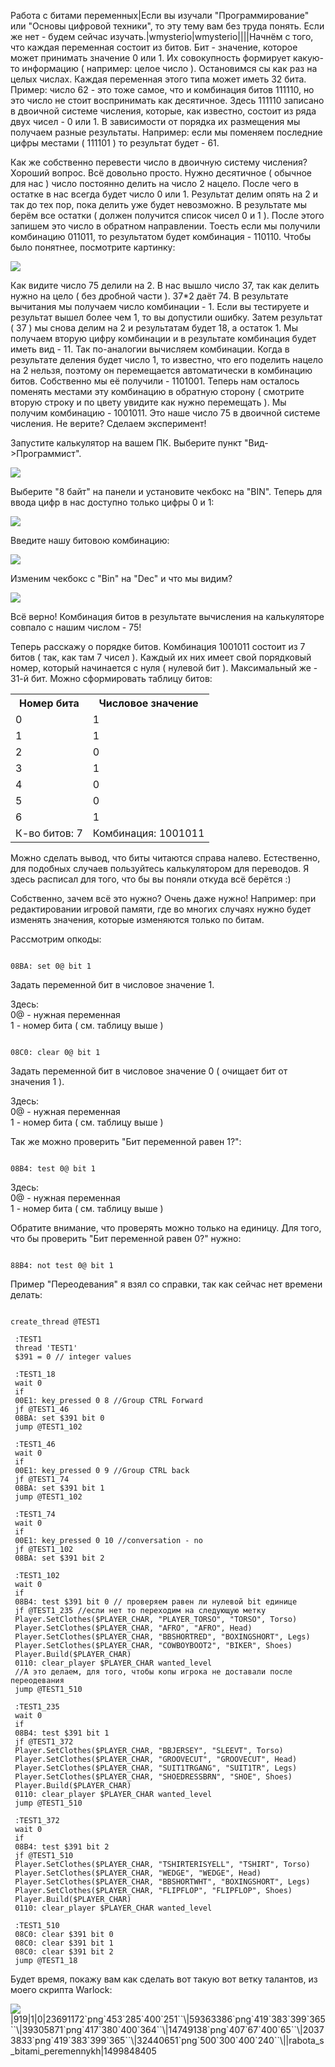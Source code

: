 Работа с битами переменных|Если вы изучали "Программирование" или "Основы цифровой техники", то эту тему вам без труда понять. Если же нет - будем сейчас изучать.|wmysterio|wmysterio||||Начнём с того, что каждая переменная состоит из битов. Бит - значение, которое может принимать значение 0 или 1. Их совокупность формирует какую-то информацию ( например: целое число ). Остановимся сы как раз на целых числах. Каждая переменная этого типа может иметь 32 бита. Пример: число 62 - это тоже самое, что и комбинация битов 111110, но это число не стоит воспринимать как десятичное. Здесь 111110 записано в двоичной системе числения, которые, как известно, состоит из ряда двух чисел - 0 или 1. В зависимости от порядка их размещения мы получаем разные результаты. Например: если мы поменяем последние цифры местами ( 111101 ) то результат будет - 61.

Как же собственно перевести число в двоичную систему числения? Хороший вопрос. Всё довольно просто. Нужно десятичное ( обычное для нас ) число постоянно делить на число 2 нацело. После чего в остатке в нас всегда будет число 0 или 1. Результат делим опять на 2 и так до тех пор, пока делить уже будет невозможно. В результате мы берём все остатки ( должен получится список чисел 0 и 1 ). После этого запишем это число в обратном направлении. Тоесть если мы получили комбинацию 011011, то результатом будет комбинация - 110110. Чтобы было понятнее, посмотрите картинку:

<!--IMG1--><img src="https://github.com/wmysterio/scm-scripting-lessons/raw/resources/_pu/1/23691172.png" /><!--IMG1-->

Как видите число 75 делили на 2. В нас вышло число 37, так как делить нужно на цело ( без дробной части ). 37*2 даёт 74. В результате вычитания мы получаем число комбинации - 1. Если вы тестируете и результат вышел более чем 1, то вы допустили ошибку. Затем результат ( 37 ) мы снова делим на 2 и результатам будет 18, а остаток 1. Мы получаем вторую цифру комбинации и в результате комбинация будет иметь вид - 11. Так по-аналогии вычисляем комбинации. Когда в результате деления будет число 1, то известно, что его поделить нацело на 2 нельзя, поэтому он перемещается автоматически в комбинацию битов. Собственно мы её получили - 1101001. Теперь нам осталось поменять местами эту комбинацию в обратную сторону ( смотрите вторую строку и по цвету увидите как нужно перемещать ). Мы получим комбинацию - 1001011. Это наше число 75 в двоичной системе числения. Не верите? Сделаем эксперимент!

Запустите калькулятор на вашем ПК. Выберите пункт "Вид-&gt;Программист".

<!--IMG2--><img src="https://github.com/wmysterio/scm-scripting-lessons/raw/resources/_pu/1/59363386.png" /><!--IMG2-->

Выберите "8 байт" на панели и установите чекбокс на "BIN". Теперь для ввода цифр в нас доступно только цифры 0 и 1:

<!--IMG3--><img src="https://github.com/wmysterio/scm-scripting-lessons/raw/resources/_pu/1/39305871.png" /><!--IMG3-->

Введите нашу битовою комбинацию:

<!--IMG4--><img src="https://github.com/wmysterio/scm-scripting-lessons/raw/resources/_pu/1/14749138.png" /><!--IMG4-->

Изменим чекбокс с "Bin" на "Dec" и что мы видим?

<!--IMG5--><img src="https://github.com/wmysterio/scm-scripting-lessons/raw/resources/_pu/1/20373833.png" /><!--IMG5-->

Всё верно! Комбинация битов в результате вычисления на калькуляторе совпало с нашим числом - 75!

Теперь расскажу о порядке битов. Комбинация 1001011 состоит из 7 битов ( так, как там 7 чисел ). Каждый их них имеет свой порядковый номер, который начинается с нуля ( нулевой бит ). Максимальный же - 31-й бит. Можно сформировать таблицу битов:

<table class="table table-bordered"><tbody>
<tr><th>Номер бита</th><th>Числовое значение</th></tr>
<tr><td>0</td><td>1</td></tr>
<tr><td>1</td><td>1</td></tr>
<tr><td>2</td><td>0</td></tr>
<tr><td>3</td><td>1</td></tr>
<tr><td>4</td><td>0</td></tr>
<tr><td>5</td><td>0</td></tr>
<tr><td>6</td><td>1</td></tr>
<tr class="active"><td>К-во битов: 7</td><td>Комбинация: 1001011</td></tr>
</tbody></table>

Можно сделать вывод, что биты читаются справа налево. Естественно, для подобных случаев пользуйтесь калькулятором для переводов. Я здесь расписал для того, что бы вы поняли откуда всё берётся :)

Собственно, зачем всё это нужно? Очень даже нужно! Например: при редактировании игровой памяти, где во многих случаях нужно будет изменять значения, которые изменяются только по битам.

Рассмотрим опкоды:


```

08BA: set 0@ bit 1
```



Задать переменной бит в числовое значение 1.

<div class="panel panel-default">
 <div class="panel-body">
Здесь:<br>
0@ - нужная переменная<br>
1 - номер бита ( см. таблицу выше )
 </div>
</div>


```

08C0: clear 0@ bit 1
```



Задать переменной бит в числовое значение 0 ( очищает бит от значения 1 ).

<div class="panel panel-default">
 <div class="panel-body">
Здесь:<br>
0@ - нужная переменная<br>
1 - номер бита ( см. таблицу выше )
 </div>
</div>

Так же можно проверить "Бит переменной равен 1?":


```

08B4: test 0@ bit 1
```



<div class="panel panel-default">
 <div class="panel-body">
Здесь:<br>
0@ - нужная переменная<br>
1 - номер бита ( см. таблицу выше )
 </div>
</div>

Обратите внимание, что проверять можно только на единицу. Для того, что бы проверить "Бит переменной равен 0?" нужно:


```

88B4: not test 0@ bit 1
```



Пример "Переодевания" я взял со справки, так как сейчас нет времени делать:


```

create_thread @TEST1

 :TEST1
 thread 'TEST1'
 $391 = 0 // integer values

 :TEST1_18
 wait 0
 if
 00E1: key_pressed 0 8 //Group CTRL Forward
 jf @TEST1_46
 08BA: set $391 bit 0
 jump @TEST1_102

 :TEST1_46
 wait 0
 if
 00E1: key_pressed 0 9 //Group CTRL back
 jf @TEST1_74
 08BA: set $391 bit 1
 jump @TEST1_102

 :TEST1_74
 wait 0
 if
 00E1: key_pressed 0 10 //conversation - no
 jf @TEST1_102
 08BA: set $391 bit 2

 :TEST1_102
 wait 0
 if
 08B4: test $391 bit 0 // проверяем равен ли нулевой bit единице
 jf @TEST1_235 //если нет то переходим на следующую метку
 Player.SetClothes($PLAYER_CHAR, "PLAYER_TORSO", "TORSO", Torso)
 Player.SetClothes($PLAYER_CHAR, "AFRO", "AFRO", Head)
 Player.SetClothes($PLAYER_CHAR, "BBSHORTRED", "BOXINGSHORT", Legs)
 Player.SetClothes($PLAYER_CHAR, "COWBOYBOOT2", "BIKER", Shoes)
 Player.Build($PLAYER_CHAR)
 0110: clear_player $PLAYER_CHAR wanted_level
 //А это делаем, для того, чтобы копы игрока не доставали после переодевания
 jump @TEST1_510

 :TEST1_235
 wait 0
 if
 08B4: test $391 bit 1
 jf @TEST1_372
 Player.SetClothes($PLAYER_CHAR, "BBJERSEY", "SLEEVT", Torso)
 Player.SetClothes($PLAYER_CHAR, "GROOVECUT", "GROOVECUT", Head)
 Player.SetClothes($PLAYER_CHAR, "SUIT1TRGANG", "SUIT1TR", Legs)
 Player.SetClothes($PLAYER_CHAR, "SHOEDRESSBRN", "SHOE", Shoes)
 Player.Build($PLAYER_CHAR)
 0110: clear_player $PLAYER_CHAR wanted_level
 jump @TEST1_510

 :TEST1_372
 wait 0
 if
 08B4: test $391 bit 2
 jf @TEST1_510
 Player.SetClothes($PLAYER_CHAR, "TSHIRTERISYELL", "TSHIRT", Torso)
 Player.SetClothes($PLAYER_CHAR, "WEDGE", "WEDGE", Head)
 Player.SetClothes($PLAYER_CHAR, "BBSHORTWHT", "BOXINGSHORT", Legs)
 Player.SetClothes($PLAYER_CHAR, "FLIPFLOP", "FLIPFLOP", Shoes)
 Player.Build($PLAYER_CHAR)
 0110: clear_player $PLAYER_CHAR wanted_level

 :TEST1_510
 08C0: clear $391 bit 0
 08C0: clear $391 bit 1
 08C0: clear $391 bit 2
 jump @TEST1_18
```



Будет время, покажу вам как сделать вот такую вот ветку талантов, из моего скрипта Warlock:

<!--IMG6--><img src="https://github.com/wmysterio/scm-scripting-lessons/raw/resources/_pu/1/32440651.png" /><!--IMG6-->|919|1|0|23691172`png`453`285`400`251``\|59363386`png`419`383`399`365``\|39305871`png`417`380`400`364``\|14749138`png`407`67`400`65``\|20373833`png`419`383`399`365``\|32440651`png`500`300`400`240``\||rabota_s_bitami_peremennykh|1499848405